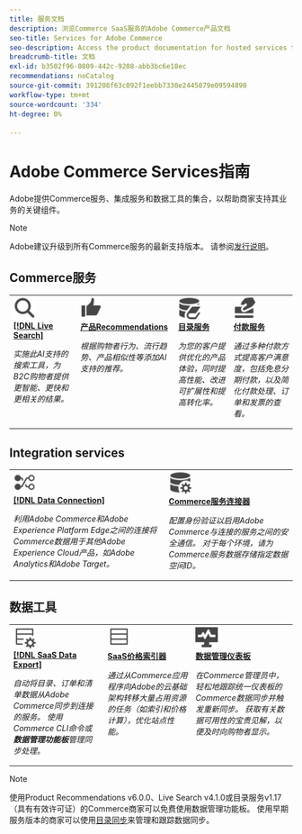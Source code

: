 ```yaml
---
title: 服务文档
description: 浏览Commerce SaaS服务的Adobe Commerce产品文档
seo-title: Services for Adobe Commerce
seo-description: Access the product documentation for hosted services that help Adobe Commerce merchants support key components of their business.
breadcrumb-title: 文档
exl-id: b3502f96-0809-442c-9208-abb3bc6e18ec
recommendations: noCatalog
source-git-commit: 391208f63c092f1eebb7330e2445079e09594890
workflow-type: tm+mt
source-wordcount: '334'
ht-degree: 0%

---
```


# Adobe Commerce Services指南

Adobe提供Commerce服务、集成服务和数据工具的集合，以帮助商家支持其业务的关键组件。

>[!NOTE]
>
>Adobe建议升级到所有Commerce服务的最新支持版本。 请参阅[发行说明](release-notes-all.md)。

## Commerce服务

<table style="table-layout:fixed">
<tr style="border: 0;">
   <td valign="top">
      <a href="../live-search//overview.md">
      <img alt="Search" src="../assets/icons/Magnify.svg" width="40">
      </a>
      <div>
         <a href="../live-search//overview.md">
         <strong>[!DNL Live Search]</strong>
         </a>
      </div>
      <p>
         <em>实施此AI支持的搜索工具，为B2C购物者提供更智能、更快和更相关的结果。</em>
      </p>
   </td>
   <td valign="top">
      <a href="../product-recommendations/overview.md">
      <img alt="竖起大拇指" src="../assets/icons/ThumbUp.svg" width="40">
      </a>
      <div>
         <a href="../product-recommendations/overview.md">
         <strong>产品Recommendations</strong>
         </a>
      </div>
      <p>
         <em>根据购物者行为、流行趋势、产品相似性等添加AI支持的推荐。</em>
      </p>
   </td>
   <td valign="top">
      <a href="../catalog-service/overview.md">
      <img alt="连接的服务的目录数据" src="../assets/icons/DataBook.svg" width="40">
      </a>
      <div>
         <a href="../catalog-service/overview.md">
         <strong>目录服务</strong>
         </a>
      </div>
      <p>
         <em>为您的客户提供优化的产品体验，同时提高性能、改进可扩展性和提高转化率。</em>
      </p>
   </td>
   <td valign="top">
      <a href="../payment-services/guide-overview.md">
      <img alt="信用卡付款" src="../assets/icons/CreditCard.svg" width="40">
      </a>
      <div>
         <a href="../payment-services/guide-overview.md">
         <strong>付款服务</strong>
         </a>
      </div>
      <p>
         <em>通过多种付款方式提高客户满意度，包括免息分期付款，以及简化付款处理、订单和发票的查看。</em>
      </p>
   </td>
</tr>
</table>

## Integration services

<table style="table-layout:fixed">
<tr style="border: 0;">
   <td valign="top">
      <a href="../data-connection/overview.md">
      <img alt="将数据传输到平台" src="../assets/icons/TransferToPlatform.svg" width="40">
      </a>
      <div>
         <a href="../data-connection/overview.md">
         <strong>[!DNL Data Connection]</strong>
         </a>
      </div>
      <p>
         <em>利用Adobe Commerce和Adobe Experience Platform Edge之间的连接将Commerce数据用于其他Adobe Experience Cloud产品，如Adobe Analytics和Adobe Target。</em>
      </p>
   </td>
   <td valign="top">
      <a href="../landing/saas.md">
      <img alt="竖起大拇指" src="../assets/icons/DataSetting.svg" width="40">
      </a>
      <div>
          <a href="../landing/saas.md">
         <strong>Commerce服务连接器</strong>
         </a>
      </div>
      <p>
         <em>配置身份验证以启用Adobe Commerce与连接的服务之间的安全通信。 对于每个环境，请为Commerce服务数据存储指定数据空间ID。</em>
      </p>
   </td>
</tr>
</table>

## 数据工具

<table style="table-layout:fixed">
<tr style="border: 0;">
   <td valign="top">
       <a href="../data-export/overview.md">
      <img alt="SaaS数据导出信息源管理" src="../assets/icons/FeedManagement.svg" width="40">
      </a>
      <div>
         <a href="../data-export/overview.md">
         <strong>[!DNL SaaS Data Export]</strong>
         </a>
      </div>
      <p>
         <em>自动将目录、订单和清单数据从Adobe Commerce同步到连接的服务。 使用Commerce CLI命令或<strong>数据管理功能板</strong>管理同步处理。</em>
      </p>
   </td>
   <td valign="top">
      <a href="../price-index/price-indexing.md">
      <img alt="产品价格信息源" src="../assets/icons/Feed.svg" width="40">
      </a>
      <div>
          <a href="../price-index/price-indexing.md">
         <strong>SaaS价格索引器</strong>
         </a>
      </div>
      <p>
         <em>通过从Commerce应用程序向Adobe的云基础架构转移大量占用资源的任务（如索引和价格计算），优化站点性能。</em>
      </p>
   </td>
   <td valign="top">
      <a href="https://experienceleague.adobe.com/en/docs/commerce-admin/systems/data-transfer/data-dashboard" target="_blank">
      <img alt="监控数据同步" src="../assets/icons/Monitoring.svg" width="40">
      </a>
      <div>
          <a href="https://experienceleague.adobe.com/en/docs/commerce-admin/systems/data-transfer/data-dashboard" target="_blank">
         <strong>数据管理仪表板</strong>
         </a>
      </div>
      <p>
         <em>在Commerce管理员中，轻松地跟踪统一仪表板的Commerce数据同步并触发重新同步。 获取有关数据可用性的宝贵见解，以便及时向购物者显示。</em>
      </p>
   </td>
</table>

>[!NOTE]
>
>使用Product Recommendations v6.0.0、Live Search v4.1.0或目录服务v1.17（具有有效许可证）的Commerce商家可以免费使用数据管理功能板。 使用早期服务版本的商家可以使用[目录同步](../landing/catalog-sync.md)来管理和跟踪数据同步。
